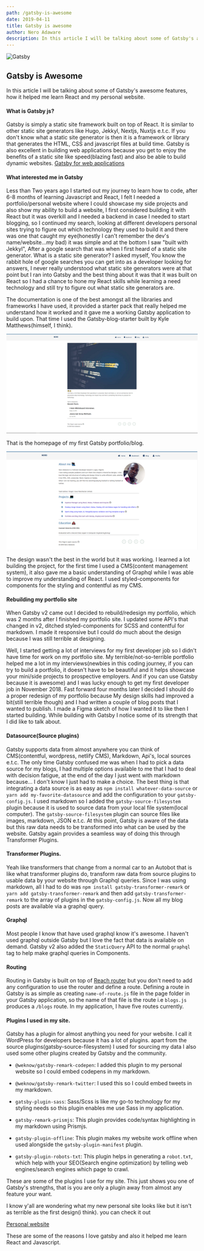 ```yaml
---
path: /gatsby-is-awesome
date: 2019-04-11
title: Gatsby is awesome
author: Nero Adaware
description: In this article I will be talking about some of Gatsby's awesome features, how they helped me learn React and my personal website...
---
```


![Gatsby](https://cdn-images-1.medium.com/max/1200/1*G9aVAI3aezHLw_JsiCfB1Q.jpeg)

## Gatsby is Awesome

In this article I will be talking about some of Gatsby's awesome features, how it helped me learn React and my personal website.

#### What is Gatsby js?

Gatsby is simply a static site framework built on top of React. It is similar to other static site generators like Hugo, Jekkyl, Nextjs, Nuxtjs e.t.c. If you don't know what a static site generator is then it is a framework or library that generates the HTML, CSS and javascript files at build time. Gatsby is also excellent in building web applications because you get to enjoy the benefits of a static site like speed(blazing fast) and also be able to build dynamic websites.
[Gatsby for web applications ](https://www.gatsbyjs.org/blog/2018-11-07-gatsby-for-apps/)

#### What interested me in Gatsby

Less than Two years ago I started out my journey to learn how to code, after 6-8 months of learning Javascript and React, I felt I needed a portfolio/personal website where I could showcase my side projects and also show my ability to build a website, I first considered building it with React but it was overkill and I needed a backend in case I needed to start blogging, so I continued my search, looking at different developers personal sites trying to figure out which technology they used to build it and there was one that caught my eye(honestly I can't remember the dev's name/website...my bad) it was simple and at the bottom I saw "built with Jekkyl", After a google search that was when I first heard of a static site generator.
What is a static site generator? I asked myself, You know the rabbit hole of google searches you can get into as a developer looking for answers, I never really understood what static site generators were at that point but I ran into Gatsby and the best thing about it was that it was built on React so I had a chance to hone my React skills while learning a need technology and still try to figure out what static site generators are.

The documentation is one of the best amongst all the libraries and frameworks I have used, it provided a starter pack that really helped me understand how it worked and it gave me a working Gatsby application to build upon. That time I used the Gatsby-blog-starter built by Kyle Matthews(himself, I think).

![Homepage](./firstblog.PNG)

That is the homepage of my first Gatsby portfolio/blog.

![About me page](./about.PNG)

The design wasn't the best in the world but it was working. I learned a lot building the project, for the first time I used a CMS(content management system), it also gave me a basic understanding of Graphql while I was able to improve my understanding of React. I used styled-components for components for the styling and contentful as my CMS.

#### Rebuilding my portfolio site

When Gatsby v2 came out I decided to rebuild/redesign my portfolio, which was 2 months after I finished my portfolio site. I updated some API's that changed in v2, ditched styled-components for SCSS and contentful for markdown. I made it responsive but I could do much about the design because I was still terrible at designing.

Well, I started getting a lot of interviews for my first developer job so I didn't have time for work on my portfolio site. My terrible/not-so-terrible portfolio helped me a lot in my interviews(newbies in this coding journey, if you can try to build a portfolio, it doesn't have to be beautiful and it helps showcase your mini/side projects to prospective employers. And if you can use Gatsby because it is awesome) and I was lucky enough to get my first developer job in November 2018. Fast forward four months later I decided I should do a proper redesign of my portfolio because My design skills had improved a bit(still terrible though) and I had written a couple of blog posts that I wanted to publish. I made a Figma sketch of how I wanted it to like then I started building. While building with Gatsby I notice some of its strength that I did like to talk about.

#### Datasource(Source plugins)

Gatsby supports data from almost anywhere you can think of CMS(contentful, wordpress, netlify CMS), Markdown, Api's, local sources e.t.c. The only time Gatsby confused me was when I had to pick a data source for my blogs, I had multiple options available to me that I had to deal with decision fatigue, at the end of the day I just went with markdown because... I don't know I just had to make a choice. The best thing is that integrating a data source is as easy as `npm install whatever-data-source` or `yarn add my-favorite-datasource` and add the configuration to your `gatsby-config.js`. I used markdown so I added the `gatsby-source-filesystem` plugin because it is used to source data from your local file system(local computer). The `gatsby-source-filesystem` plugin can source files like images, markdown, JSON e.t.c. At this point, Gatsby is aware of the data but this raw data needs to be transformed into what can be used by the website. Gatsby again provides a seamless way of doing this through Transformer Plugins.

#### Transformer Plugins.

Yeah like transformers that change from a normal car to an Autobot that is like what transformer plugins do, transform raw data from source plugins to usable data by your website through Graphql queries. Since I was using markdown, all I had to do was `npm install gatsby-transformer-remark` or `yarn add gatsby-transformer-remark` and then add `gatsby-transformer-remark` to the array of plugins in the `gatsby-config.js`. Now all my blog posts are available via a graphql query.

#### Graphql

Most people I know that have used graphql know it's awesome. I haven't used graphql outside Gatsby but I love the fact that data is available on demand. Gatsby v2 also added the `StaticQuery` API to the normal `graphql` tag to help make graphql queries in Components.

#### Routing

Routing in Gatsby is built on top of [Reach router](https://reach.tech/router) but you don't need to add any configuration to use the router and define a route. Defining a route in Gatsby is as simple as creating `name-of-route.js` file in the page folder in your Gatsby application, so the name of that file is the route i.e `blogs.js` produces a `/blogs` route. In my application, I have five routes currently.

#### Plugins I used in my site.

Gatsby has a plugin for almost anything you need for your website. I call it WordPress for developers because it has a lot of plugins. apart from the source plugins(gatsby-source-filesystem) I used for sourcing my data I also used some other plugins created by Gatsby and the community.

- `@weknow/gatsby-remark-codepen`: I added this plugin to my personal website so I could embed codepens in my markdown.

- `@weknow/gatsby-remark-twitter`: I used this so I could embed tweets in my markdown.

- `gatsby-plugin-sass`: Sass/Scss is like my go-to technology for my styling needs so this plugin enables me use Sass in my application.

- `gatsby-remark-prismjs`: This plugin provides code/syntax highlighting in my markdown using Prismjs.

- `gatsby-plugin-offline`: This plugin makes my website work offline when used alongside the `gatsby-plugin-manifest` plugin.

- `gatsby-plugin-robots-txt`: This plugin helps in generating a `robot.txt`, which help with your SEO(Search engine optimization) by telling web engines/search engines which page to crawl.

These are some of the plugins I use for my site. This just shows you one of Gatsby's strengths, that is you are only a plugin away from almost any feature your want.

I know y'all are wondering what my new personal site looks like but it isn't as terrible as the first design(i think). you can check it out

[Personal website](https://finallynero.dev)

These are some of the reasons I love gatsby and also it helped me learn React and Javascript.
